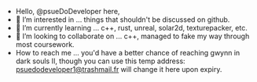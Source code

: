 - Hello, @psueDoDeveloper here,
- 👀 I’m interested in ... things that shouldn't be discussed on github.
- 🌱 I’m currently learning ... c++, rust, unreal, solar2d, texturepacker, etc.
- 💞️ I’m looking to collaborate on ... c++, managed to fake my way through most coursework.
- How to reach me ... you'd have a better chance of reaching gwynn in dark souls II, though you can use this temp address: psuedodeveloper1@trashmail.fr will change it here upon expiry.

<!---
psueDoDeveloper/psueDoDeveloper is a ✨ special ✨ repository because its `README.md` (this file) appears on your GitHub profile.
You can click the Preview link to take a look at your changes.
--->
